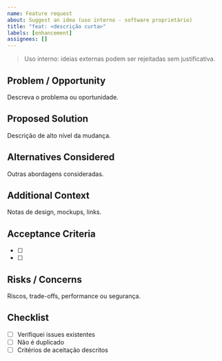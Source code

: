 ```yaml
---
name: Feature request
about: Suggest an idea (uso interno - software proprietário)
title: "feat: <descrição curta>"
labels: [enhancement]
assignees: []
---
```


> Uso interno: ideias externas podem ser rejeitadas sem justificativa.

## Problem / Opportunity

Descreva o problema ou oportunidade.

## Proposed Solution

Descrição de alto nível da mudança.

## Alternatives Considered

Outras abordagens consideradas.

## Additional Context

Notas de design, mockups, links.

## Acceptance Criteria

- [ ]
- [ ]

## Risks / Concerns

Riscos, trade-offs, performance ou segurança.

## Checklist

- [ ] Verifiquei issues existentes
- [ ] Não é duplicado
- [ ] Critérios de aceitação descritos
